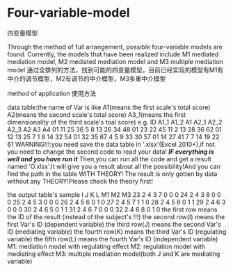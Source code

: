 # Four-variable-model
四变量模型

Through the method of full arrangement, possible four-variable models are found. Currently, the models that have been realized include M1 mediated mediation model, M2 mediated mediation model and M3 multiple mediation model
通过全排列的方法，找到可能的四变量模型，目前已经实现的模型有M1有中介的调节模型，M2有调节的中介模型，M3多重中介模型

method of application 
使用方法

data table:the name of Var is like A1(means the first scale's total score)
                                   A2(means the second scale's total score)
                                   A3_1(means the first dimensionality of the third scale's toal score)
              e.g.   ID     A1_1    A1_2    A1     A2_1      A2_2    A2_3     A2     A3     A4
                     01       11     25     36      5         8       13      26     34     48
                     01       23     22     45      11        2       13      28     36     62
                     01       12     13     25      7         1       8       14     32     54
                     01       32     35     67      4         5       9       33     30     57
                     01       14     27     41      7         7       14      19     22     61
       WARNING!!!:you need save the data table in '.xlsx'(Excel 2010+),if not you need to change the second code to read your data!
***IF everything is well and you have run it***
  Then,you can run all the code and get a result named 'O.xlsx'.It will give you a result about all the possibility!And you can find the path in the table WITH THEORY! 
  The result is only gotten by data without any THEORY!Please check the theory first!
  
  the output table's sample
          	    I	J	K	L	 M1 M2 M3
            23	2	4	3	7	 0	0	 0
            24	2	4	3	8	 0	0	 0
            25	2	4	5	3	 0	0	 0
            26	2	4	5	6	 0	1  0
            27	2	4	5	7	 1	1  0
            28	2	4	5	8	 0	1	 1
            29	2	4	6	3  0	0  0
            30	2	4	6	5	 0	1	 1
            31	2	4	6	7  0	0  0
            32	2	4	6	8	 0	1	 0
the first row means the ID of the result (instead of the subject's !!!)
the second row(I) means the first Var's ID (dependent variable)
the third row(J) means the second Var's ID (mediating variable)
the fourth row(K) means the third Var's ID (regulating variable)
the fifth row(L) means the fourth Var's ID (independent variable)
  M1: mediation model with regulating effect
  M2: regulation model with mediating effect
  M3: multiple mediation model(both J and K are mediating variable)
        
